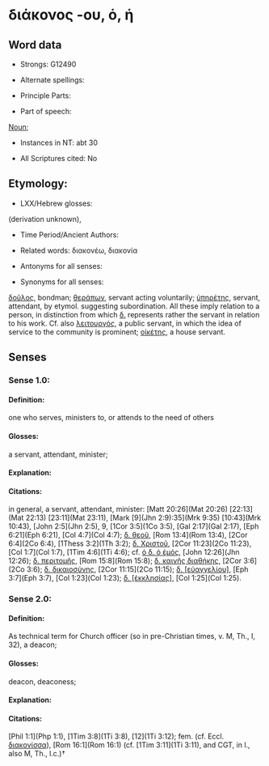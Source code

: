 # διάκονος -ου, ὁ, ἡ

<!-- Status: S2=NeedsFinalCheck -->
<!-- Lexica used for edits:   -->

## Word data

* Strongs: G12490

* Alternate spellings:



* Principle Parts: 


* Part of speech: 

[Noun](http://ugg.readthedocs.io/en/latest/noun.html); 

* Instances in NT: abt 30

* All Scriptures cited: No

## Etymology: 


* LXX/Hebrew glosses: 

(derivation unknown), 

* Time Period/Ancient Authors: 


* Related words: διακονέω, διακονία

* Antonyms for all senses:

* Synonyms for all senses: 

 [δοῦλος](../G14010/01.md), bondman; [θεράπων](../G23240/01.md), servant acting voluntarily; [ὑπηρέτης](../G52570/01.md), servant, attendant, by etymol. suggesting subordination. All these imply relation to a person, in distinction from which [δ.]() represents rather the servant in relation to his work. Cf. also [λειτουργός](../G30110/01.md), a public servant, in which the idea of service to the community is prominent; [οἰκέτης](../G36100/01.md), a house servant.

## Senses 


### Sense  1.0: 

#### Definition: 
one who serves, ministers to, or attends to the need of others

#### Glosses: 

a servant, attendant, minister; 

#### Explanation: 


#### Citations: 

in general, a servant, attendant, minister: [Matt 20:26](Mat 20:26) [22:13](Mat 22:13) [23:11](Mat 23:11), [Mark [9](Jhn 2:9):35](Mrk 9:35) [10:43](Mrk 10:43), [John 2:5](Jhn 2:5), 9, [1Cor 3:5](1Co 3:5), [Gal 2:17](Gal 2:17), [Eph 6:21](Eph 6:21), [Col 4:7](Col 4:7); [δ. θεοῦ](), [Rom 13:4](Rom 13:4), [2Cor 6:4](2Co 6:4), [1Thess 3:2](1Th 3:2); [δ. Χριστοῦ](), [2Cor 11:23](2Co 11:23), [Col 1:7](Col 1:7), [1Tim 4:6](1Ti 4:6); cf. [ὁ δ. ὁ ἐμός](), [John 12:26](Jhn 12:26); [δ. περιτομῆς](), [Rom 15:8](Rom 15:8); [δ. καινῆς διαθήκης](), [2Cor 3:6](2Co 3:6); [δ. δικαιοσύνης](), [2Cor 11:15](2Co 11:15); [δ. [εὐαγγελίου]](), [Eph 3:7](Eph 3:7), [Col 1:23](Col 1:23); [δ. [ἐκκλησίας]](), [Col 1:25](Col 1:25). 

### Sense  2.0: 

#### Definition:
As technical term for Church officer (so in pre-Christian times, v. M, Th., I, 32), a deacon;

#### Glosses: 

deacon, deaconess; 

#### Explanation: 


#### Citations: 

 [Phil 1:1](Php 1:1), [1Tim 3:8](1Ti 3:8), [12](1Ti 3:12); fem. (cf. Eccl. [διακονίσσα]()), [Rom 16:1](Rom 16:1) (cf. [1Tim 3:11](1Ti 3:11), and CGT, in l., also M, Th., l.c.)†
